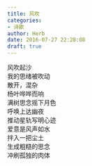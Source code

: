 ```yaml
---  
title: 风吹  
categories:  
- 诗歌  
author: Herb  
date: 2016-07-27 22:28:08  
draft: true
---  
```

风吹起沙  
我的思绪被吹动  
散开，混杂    
杨叶哗哗而响  
满树思念摇下月色  
呼唤上达幽夜  
推动星轨写明心迹    
爱意是风声如水  
拌入一把尘土  
生成粗糙的思念  
冲刷孤独的肉体